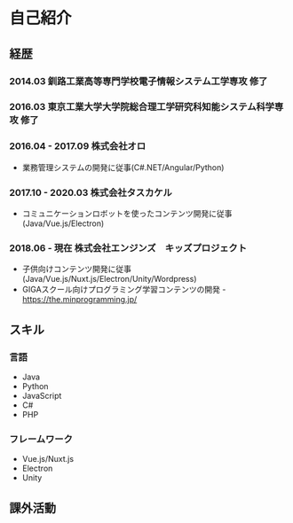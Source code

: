 # 自己紹介

## 経歴

### 2014.03 釧路工業高等専門学校電子情報システム工学専攻 修了
### 2016.03 東京工業大学大学院総合理工学研究科知能システム科学専攻 修了
### 2016.04 - 2017.09 株式会社オロ
* 業務管理システムの開発に従事(C#.NET/Angular/Python)

### 2017.10 - 2020.03 株式会社タスカケル
* コミュニケーションロボットを使ったコンテンツ開発に従事(Java/Vue.js/Electron)

### 2018.06 - 現在 株式会社エンジンズ　キッズプロジェクト
* 子供向けコンテンツ開発に従事(Java/Vue.js/Nuxt.js/Electron/Unity/Wordpress)
* GIGAスクール向けプログラミング学習コンテンツの開発 - https://the.minprogramming.jp/

## スキル
### 言語
* Java
* Python
* JavaScript
* C#
* PHP

### フレームワーク
* Vue.js/Nuxt.js
* Electron
* Unity

## 課外活動
